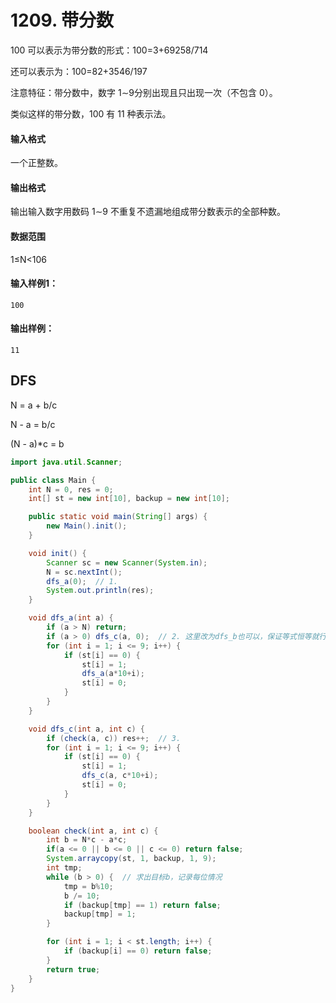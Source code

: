# 1209. 带分数

100 可以表示为带分数的形式：100=3+69258/714

还可以表示为：100=82+3546/197

注意特征：带分数中，数字 1∼9分别出现且只出现一次（不包含 0）。

类似这样的带分数，100 有 11 种表示法。

#### 输入格式

一个正整数。

#### 输出格式

输出输入数字用数码 1∼9 不重复不遗漏地组成带分数表示的全部种数。

#### 数据范围

1≤N<106

#### 输入样例1：

```
100
```

#### 输出样例：

```
11
```



## DFS

N = a + b/c

N - a = b/c

(N - a)*c = b

```java
import java.util.Scanner;

public class Main {
    int N = 0, res = 0;
    int[] st = new int[10], backup = new int[10];

    public static void main(String[] args) {
        new Main().init();
    }

    void init() {
        Scanner sc = new Scanner(System.in);
        N = sc.nextInt();
        dfs_a(0);  // 1.
        System.out.println(res);
    }

    void dfs_a(int a) {
        if (a > N) return;
        if (a > 0) dfs_c(a, 0);  // 2. 这里改为dfs_b也可以，保证等式恒等就行
        for (int i = 1; i <= 9; i++) {
            if (st[i] == 0) {
                st[i] = 1;
                dfs_a(a*10+i);
                st[i] = 0;
            }
        }
    }

    void dfs_c(int a, int c) {
        if (check(a, c)) res++;  // 3.
        for (int i = 1; i <= 9; i++) {
            if (st[i] == 0) {
                st[i] = 1;
                dfs_c(a, c*10+i);
                st[i] = 0;
            }
        }
    }

    boolean check(int a, int c) {
        int b = N*c - a*c;
        if(a <= 0 || b <= 0 || c <= 0) return false;
        System.arraycopy(st, 1, backup, 1, 9);
        int tmp;
        while (b > 0) {  // 求出目标b，记录每位情况
            tmp = b%10;
            b /= 10;
            if (backup[tmp] == 1) return false;
            backup[tmp] = 1;
        }

        for (int i = 1; i < st.length; i++) {
            if (backup[i] == 0) return false;
        }
        return true;
    }
}
```

